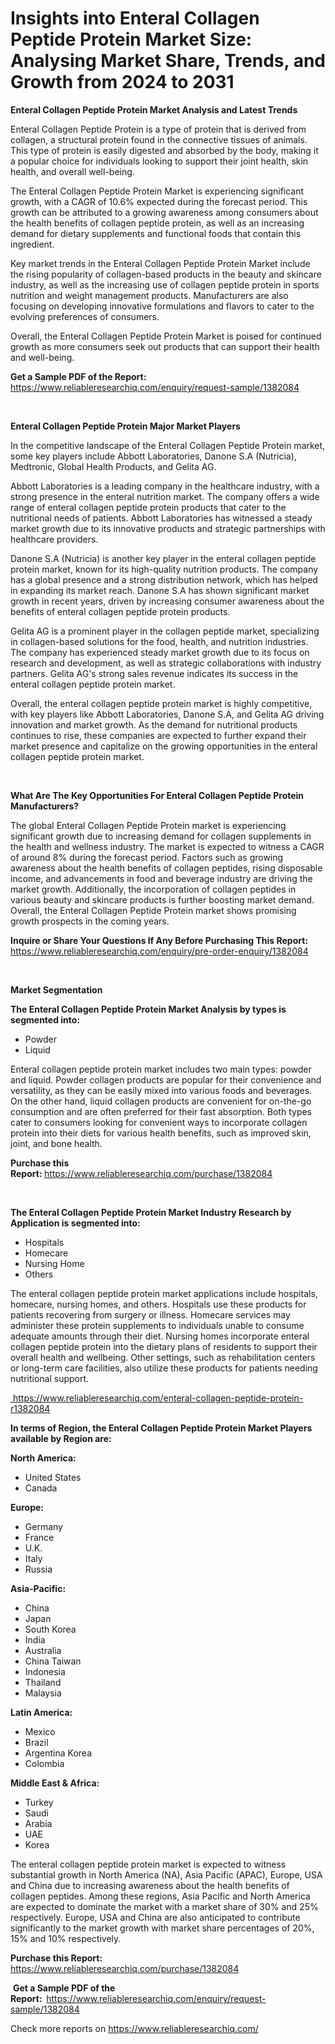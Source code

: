 <p><h1>Insights into Enteral Collagen Peptide Protein Market Size: Analysing Market Share, Trends, and Growth from 2024 to 2031</h1></p><p><strong>Enteral Collagen Peptide Protein Market Analysis and Latest Trends</strong></p>
<p><p>Enteral Collagen Peptide Protein is a type of protein that is derived from collagen, a structural protein found in the connective tissues of animals. This type of protein is easily digested and absorbed by the body, making it a popular choice for individuals looking to support their joint health, skin health, and overall well-being.</p><p>The Enteral Collagen Peptide Protein Market is experiencing significant growth, with a CAGR of 10.6% expected during the forecast period. This growth can be attributed to a growing awareness among consumers about the health benefits of collagen peptide protein, as well as an increasing demand for dietary supplements and functional foods that contain this ingredient.</p><p>Key market trends in the Enteral Collagen Peptide Protein Market include the rising popularity of collagen-based products in the beauty and skincare industry, as well as the increasing use of collagen peptide protein in sports nutrition and weight management products. Manufacturers are also focusing on developing innovative formulations and flavors to cater to the evolving preferences of consumers.</p><p>Overall, the Enteral Collagen Peptide Protein Market is poised for continued growth as more consumers seek out products that can support their health and well-being.</p></p>
<p><strong>Get a Sample PDF of the Report:&nbsp;</strong> <a href="https://www.reliableresearchiq.com/enquiry/request-sample/1382084">https://www.reliableresearchiq.com/enquiry/request-sample/1382084</a></p>
<p>&nbsp;</p>
<p><strong>Enteral Collagen Peptide Protein Major Market Players</strong></p>
<p><p>In the competitive landscape of the Enteral Collagen Peptide Protein market, some key players include Abbott Laboratories, Danone S.A (Nutricia), Medtronic, Global Health Products, and Gelita AG. </p><p>Abbott Laboratories is a leading company in the healthcare industry, with a strong presence in the enteral nutrition market. The company offers a wide range of enteral collagen peptide protein products that cater to the nutritional needs of patients. Abbott Laboratories has witnessed a steady market growth due to its innovative products and strategic partnerships with healthcare providers.</p><p>Danone S.A (Nutricia) is another key player in the enteral collagen peptide protein market, known for its high-quality nutrition products. The company has a global presence and a strong distribution network, which has helped in expanding its market reach. Danone S.A has shown significant market growth in recent years, driven by increasing consumer awareness about the benefits of enteral collagen peptide protein products.</p><p>Gelita AG is a prominent player in the collagen peptide market, specializing in collagen-based solutions for the food, health, and nutrition industries. The company has experienced steady market growth due to its focus on research and development, as well as strategic collaborations with industry partners. Gelita AG's strong sales revenue indicates its success in the enteral collagen peptide protein market.</p><p>Overall, the enteral collagen peptide protein market is highly competitive, with key players like Abbott Laboratories, Danone S.A, and Gelita AG driving innovation and market growth. As the demand for nutritional products continues to rise, these companies are expected to further expand their market presence and capitalize on the growing opportunities in the enteral collagen peptide protein market.</p></p>
<p>&nbsp;</p>
<p><strong>What Are The Key Opportunities For Enteral Collagen Peptide Protein Manufacturers?</strong></p>
<p><p>The global Enteral Collagen Peptide Protein market is experiencing significant growth due to increasing demand for collagen supplements in the health and wellness industry. The market is expected to witness a CAGR of around 8% during the forecast period. Factors such as growing awareness about the health benefits of collagen peptides, rising disposable income, and advancements in food and beverage industry are driving the market growth. Additionally, the incorporation of collagen peptides in various beauty and skincare products is further boosting market demand. Overall, the Enteral Collagen Peptide Protein market shows promising growth prospects in the coming years.</p></p>
<p><strong>Inquire or Share Your Questions If Any Before Purchasing This Report:</strong> <a href="https://www.reliableresearchiq.com/enquiry/pre-order-enquiry/1382084">https://www.reliableresearchiq.com/enquiry/pre-order-enquiry/1382084</a></p>
<p>&nbsp;</p>
<p><strong>Market Segmentation</strong></p>
<p><strong>The Enteral Collagen Peptide Protein Market Analysis by types is segmented into:</strong></p>
<p><ul><li>Powder</li><li>Liquid</li></ul></p>
<p><p>Enteral collagen peptide protein market includes two main types: powder and liquid. Powder collagen products are popular for their convenience and versatility, as they can be easily mixed into various foods and beverages. On the other hand, liquid collagen products are convenient for on-the-go consumption and are often preferred for their fast absorption. Both types cater to consumers looking for convenient ways to incorporate collagen protein into their diets for various health benefits, such as improved skin, joint, and bone health.</p></p>
<p><strong>Purchase this Report:&nbsp;</strong><a href="https://www.reliableresearchiq.com/purchase/1382084">https://www.reliableresearchiq.com/purchase/1382084</a></p>
<p>&nbsp;</p>
<p><strong>The Enteral Collagen Peptide Protein Market Industry Research by Application is segmented into:</strong></p>
<p><ul><li>Hospitals</li><li>Homecare</li><li>Nursing Home</li><li>Others</li></ul></p>
<p><p>The enteral collagen peptide protein market applications include hospitals, homecare, nursing homes, and others. Hospitals use these products for patients recovering from surgery or illness. Homecare services may administer these protein supplements to individuals unable to consume adequate amounts through their diet. Nursing homes incorporate enteral collagen peptide protein into the dietary plans of residents to support their overall health and wellbeing. Other settings, such as rehabilitation centers or long-term care facilities, also utilize these products for patients needing nutritional support.</p></p>
<p><a href="https://www.reliableresearchiq.com/enteral-collagen-peptide-protein-r1382084">&nbsp;https://www.reliableresearchiq.com/enteral-collagen-peptide-protein-r1382084</a></p>
<p><strong>In terms of Region, the Enteral Collagen Peptide Protein Market Players available by Region are:</strong></p>
<p>
    <p> <strong> North America: </strong>
        <ul>
            <li>United States</li>
            <li>Canada</li>
        </ul>
        </p> 
    <p> <strong> Europe: </strong>
        <ul>
            <li>Germany</li>
            <li>France</li>
            <li>U.K.</li>
            <li>Italy</li>
            <li>Russia</li>
        </ul>
        </p> 
    <p> <strong> Asia-Pacific: </strong>
        <ul>
            <li>China</li>
            <li>Japan</li>
            <li>South Korea</li>
            <li>India</li>
            <li>Australia</li>
            <li>China Taiwan</li>
            <li>Indonesia</li>
            <li>Thailand</li>
            <li>Malaysia</li>
        </ul>
        </p> 
    <p> <strong> Latin America: </strong>
        <ul>
            <li>Mexico</li>
            <li>Brazil</li>
            <li>Argentina Korea</li>
            <li>Colombia</li>
        </ul>
        </p> 
    <p> <strong> Middle East & Africa: </strong>
        <ul>
            <li>Turkey</li>
            <li>Saudi</li>
            <li>Arabia</li>
            <li>UAE</li>
            <li>Korea</li>
        </ul>
    </p>
    </p>
<p><p>The enteral collagen peptide protein market is expected to witness substantial growth in North America (NA), Asia Pacific (APAC), Europe, USA and China due to increasing awareness about the health benefits of collagen peptides. Among these regions, Asia Pacific and North America are expected to dominate the market with a market share of 30% and 25% respectively. Europe, USA and China are also anticipated to contribute significantly to the market growth with market share percentages of 20%, 15% and 10% respectively.</p></p>
<p><strong>Purchase this Report: </strong><a href="https://www.reliableresearchiq.com/purchase/1382084">https://www.reliableresearchiq.com/purchase/1382084</a></p>
<p>&nbsp;<strong>Get a Sample PDF of the Report:&nbsp;&nbsp;</strong><a href="https://www.reliableresearchiq.com/enquiry/request-sample/1382084">https://www.reliableresearchiq.com/enquiry/request-sample/1382084</a></p>
<p><strong></strong></p>
<p>Check more reports on <a href="https://www.reliableresearchiq.com/">https://www.reliableresearchiq.com/</a></p>